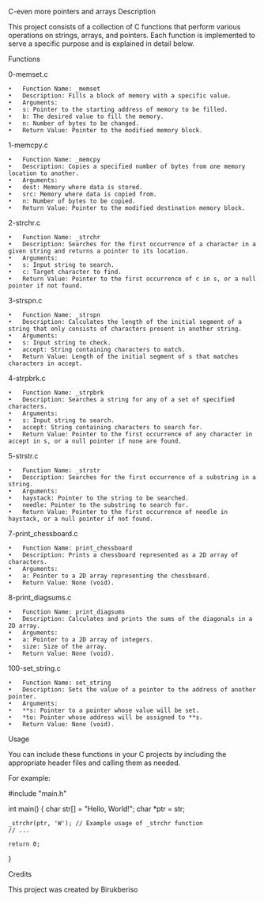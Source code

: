 C-even more pointers and arrays
Description

This project consists of a collection of C functions that perform various operations on strings, arrays, and pointers. Each function is implemented to serve a specific purpose and is explained in detail below.

Functions

0-memset.c

	•	Function Name: _memset
	•	Description: Fills a block of memory with a specific value.
	•	Arguments:
	•	s: Pointer to the starting address of memory to be filled.
	•	b: The desired value to fill the memory.
	•	n: Number of bytes to be changed.
	•	Return Value: Pointer to the modified memory block.

1-memcpy.c

	•	Function Name: _memcpy
	•	Description: Copies a specified number of bytes from one memory location to another.
	•	Arguments:
	•	dest: Memory where data is stored.
	•	src: Memory where data is copied from.
	•	n: Number of bytes to be copied.
	•	Return Value: Pointer to the modified destination memory block.

2-strchr.c

	•	Function Name: _strchr
	•	Description: Searches for the first occurrence of a character in a given string and returns a pointer to its location.
	•	Arguments:
	•	s: Input string to search.
	•	c: Target character to find.
	•	Return Value: Pointer to the first occurrence of c in s, or a null pointer if not found.

3-strspn.c

	•	Function Name: _strspn
	•	Description: Calculates the length of the initial segment of a string that only consists of characters present in another string.
	•	Arguments:
	•	s: Input string to check.
	•	accept: String containing characters to match.
	•	Return Value: Length of the initial segment of s that matches characters in accept.

4-strpbrk.c

	•	Function Name: _strpbrk
	•	Description: Searches a string for any of a set of specified characters.
	•	Arguments:
	•	s: Input string to search.
	•	accept: String containing characters to search for.
	•	Return Value: Pointer to the first occurrence of any character in accept in s, or a null pointer if none are found.

5-strstr.c

	•	Function Name: _strstr
	•	Description: Searches for the first occurrence of a substring in a string.
	•	Arguments:
	•	haystack: Pointer to the string to be searched.
	•	needle: Pointer to the substring to search for.
	•	Return Value: Pointer to the first occurrence of needle in haystack, or a null pointer if not found.

7-print_chessboard.c

	•	Function Name: print_chessboard
	•	Description: Prints a chessboard represented as a 2D array of characters.
	•	Arguments:
	•	a: Pointer to a 2D array representing the chessboard.
	•	Return Value: None (void).

8-print_diagsums.c

	•	Function Name: print_diagsums
	•	Description: Calculates and prints the sums of the diagonals in a 2D array.
	•	Arguments:
	•	a: Pointer to a 2D array of integers.
	•	size: Size of the array.
	•	Return Value: None (void).

100-set_string.c

	•	Function Name: set_string
	•	Description: Sets the value of a pointer to the address of another pointer.
	•	Arguments:
	•	**s: Pointer to a pointer whose value will be set.
	•	*to: Pointer whose address will be assigned to **s.
	•	Return Value: None (void).

Usage

You can include these functions in your C projects by including the appropriate header files and calling them as needed.

For example:

#include "main.h"

int main() {
    char str[] = "Hello, World!";
    char *ptr = str;

    _strchr(ptr, 'W'); // Example usage of _strchr function
    // ...

    return 0;
}

Credits

This project was created by Birukberiso
